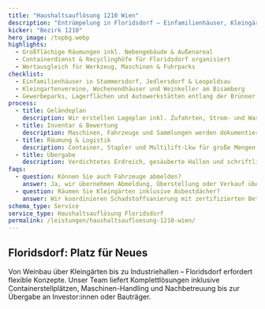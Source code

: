 ```yaml
---
title: "Haushaltsauflösung 1210 Wien"
description: "Entrümpelung in Floridsdorf – Einfamilienhäuser, Kleingärten und Unternehmensflächen vom Bisamberg bis Kagran."
kicker: "Bezirk 1210"
hero_image: /topbg.webp
highlights:
  - Großflächige Räumungen inkl. Nebengebäude & Außenareal
  - Containerdienst & Recyclinghöfe für Floridsdorf organisiert
  - Wertausgleich für Werkzeug, Maschinen & Fuhrparks
checklist:
  - Einfamilienhäuser in Stammersdorf, Jedlersdorf & Leopoldsau
  - Kleingartenvereine, Wochenendhäuser und Weinkeller am Bisamberg
  - Gewerbeparks, Lagerflächen und Autowerkstätten entlang der Brünner Straße
process:
  - title: Geländeplan
    description: Wir erstellen Lageplan inkl. Zufahrten, Strom- und Wasserabschaltung.
  - title: Inventar & Bewertung
    description: Maschinen, Fahrzeuge und Sammlungen werden dokumentiert und angekauft oder vermittelt.
  - title: Räumung & Logistik
    description: Container, Stapler und Multilift-Lkw für große Mengen.
  - title: Übergabe
    description: Verdichtetes Erdreich, gesäuberte Hallen und schriftliche Abnahme.
faqs:
  - question: Können Sie auch Fahrzeuge abmelden?
    answer: Ja, wir übernehmen Abmeldung, Überstellung oder Verkauf über unsere Partner.
  - question: Räumen Sie Kleingärten inklusive Asbestdächer?
    answer: Wir koordinieren Schadstoffsanierung mit zertifizierten Betrieben und entsorgen laut Vorschrift.
schema_type: Service
service_type: Haushaltsauflösung Floridsdorf
permalink: /leistungen/haushaltsaufloesung-1210-wien/
---
```

## Floridsdorf: Platz für Neues

Von Weinbau über Kleingärten bis zu Industriehallen – Floridsdorf erfordert flexible Konzepte. Unser Team liefert Komplettlösungen inklusive Containerstellplätzen, Maschinen-Handling und Nachbetreuung bis zur Übergabe an Investor:innen oder Bauträger.

